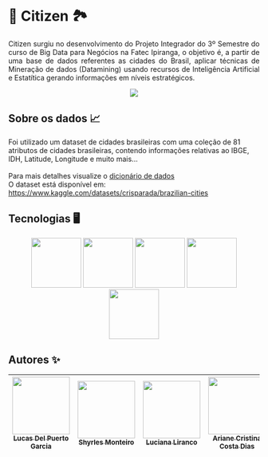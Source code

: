 # 🏡 Citizen 🏞️

<p align="justify">
  Citizen surgiu no desenvolvimento do Projeto Integrador do 3º Semestre do curso de Big Data para Negócios na Fatec Ipiranga, o objetivo é, a partir de uma base de dados referentes as cidades do Brasil, aplicar técnicas de Mineração de dados (Datamining) usando recursos de Inteligência Artificial e Estatítica gerando informações em níveis estratégicos.
</p>

<p align="center">
  <img src="https://user-images.githubusercontent.com/49599535/175329994-b4c54505-7503-4b71-8f8f-bbbffe38b310.png" />
</p>


## Sobre os dados 📈

Foi utilizado um dataset de cidades brasileiras com uma coleção de 81 atributos de cidades brasileiras, contendo informações relativas ao IBGE, IDH, Latitude, Longitude e muito mais...
</br>
</br>
Para mais detalhes visualize o <a href='https://github.com/DellGarcia/Citizen/blob/master/dictionary.md'>dicionário de dados</a>
</br>
O dataset está disponível em: https://www.kaggle.com/datasets/crisparada/brazilian-cities


## Tecnologias 🖥️

<p align="center">
  <img src="https://cdn.jsdelivr.net/gh/devicons/devicon/icons/python/python-original-wordmark.svg" width="100"/>
  <img src="https://cdn.jsdelivr.net/gh/devicons/devicon/icons/pandas/pandas-original-wordmark.svg" width="100" />
  <img src="https://cdn.jsdelivr.net/gh/devicons/devicon/icons/postgresql/postgresql-original-wordmark.svg" width="100"/>
  <img src="https://cdn.jsdelivr.net/gh/devicons/devicon/icons/git/git-original.svg" width="100"/>
  <img src="https://cdn.jsdelivr.net/gh/devicons/devicon/icons/github/github-original.svg" width="100"/>         
<p>  


## Autores ✨

| [<img src="https://avatars.githubusercontent.com/u/49599535?v=4" width=115><br><sub>Lucas Del Puerto Garcia</sub>](https://github.com/DellGarcia) |  [<img src="https://avatars.githubusercontent.com/u/4665684?v=4" width=115><br><sub>Shyrles Monteiro</sub>](https://github.com/Shyrles) |  [<img src="https://avatars.githubusercontent.com/u/91036903?v=4" width=115><br><sub>Luciana Liranco</sub>](https://github.com/LuhLirancos) | [<img src="https://avatars.githubusercontent.com/u/91470759?v=4" width=115><br><sub>Ariane Cristina Costa Dias</sub>](https://github.com/arianeccdias) | [<img src="https://avatars.githubusercontent.com/u/90868639?v=4" width=115><br><sub>Francisco Pereira dos Santos</sub>](https://github.com/fpereirasantos) | [<img src="https://avatars.githubusercontent.com/u/35076536?v=4" width=115><br><sub>Marina Gama Cubas da Silva</sub>](https://github.com/marinagamacubas) |
| :---: | :---: | :---: | :---: | :---: | :---: |









